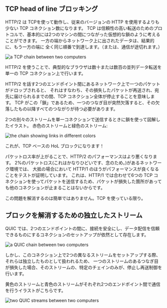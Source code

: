 ## TCP head of line ブロッキング
HTTP/2 は TCPを使って動作し、従来のバージョンの HTTP を使用するよりも少ない TCP コネクション数になります。
TCP は信頼性の高い転送のためのプロトコルで、基本的には2つのマシンの間につながった仮想的な鎖のように考えることができます。
一方の端からネットワーク上に出されたデータは、結果的に、もう一方の端に	全く同じ順番で到達します。（または、通信が途切れます。）

![a TCP chain between two computers](../images/tcp-chain.png)

HTTP/2 を使うことで、典型的なブラウザは数十または数百の並列データ転送を単一の TCP コネクション上で行います。

HTTP/2 を話す2つのエンドポイント間にあるネットワーク上で一つのパケットがドロップされると、
それはすなわち、その損失したパケットが再送され、宛先に届けられるまでの間、TCP コネクション全体が停止することを意味します。
TCP がこの「鎖」であるため、一つのつなぎ目が突然欠落すると、その欠落したもの以降すべてのつながりが待つ必要があります。

2つの別々のストリームを単一コネクションで送信するときに鎖を使って図解したイラスト。
赤色のストリームと緑色のストリーム:

![the chain showing links in different colors](../images/tcp-chain-streams.png)


これが、TCP ベースの HoL ブロックになります！

パケットロス率が上がることで、HTTP/2 のパフォーマンスはより悪くなります。
2%のパケットロス(これはかなりひどいです、念のため。)があるネットワーク環境では、
大抵の場合において HTTP/1 のほうがパフォーマンスが良くなることをテストが証明しています。
これは、HTTP/1 では合わせて6つの TCP コネクションを使ってパケットを送信するため、パケットが損失した箇所があっても他のコネクションが止まることはないからです。

この問題を解消するのは簡単ではありません。TCP を使っている限り。

## ブロックを解消するための独立したストリーム

QUIC では、2つのエンドポイントの間に、接続を安全にし、データ配信を信頼できるものにするコネクションのセットアップが依然として存在します。

![a QUIC chain between two computers](../images/tcp-chain.png)

しかし、このコネクション上で2つの異なるストリームをセットアップする際、それらは独立したものとして扱われるため、
一つのストリームのあるつなぎ目が損失した場合、そのストリームの、特定のチェインのみが、停止し再送制御を行います。

黄色のストリームと青色のストリームがそれぞれ2つのエンドポイント間で通信を行うイラストがこちらです。

![two QUIC streams between two computers](../images/quic-chain-streams.png)
